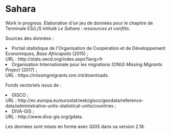 # Sahara

Work in progress. Elaboration d'un jeu de données pour le chapitre de Terminale ES/L/S intitulé <i>Le Sahara : ressources et conflits</i>.

Sources des données :
<li>Portail statistique de l'Organisation de Coopération et de Développement Economiques, <i>Base Africapolis</i> (2015) ;<br>
URL : http://stats.oecd.org/index.aspx?lang=fr<br>
<li>Organisation Internationale pour les migrations (ONU) <i>Missing Migrants Project</i> (2017) ;<br>
URL : https://missingmigrants.iom.int/downloads.<br>
  
Fonds vectoriels issus de :
<li>GISCO ;<br>
URL : http://ec.europa.eu/eurostat/web/gisco/geodata/reference-data/administrative-units-statistical-units/countries ;<br>
<li>DIVA-GIS ;<br>
URL : http://www.diva-gis.org/gdata.<br>
  
Les données sont mises en forme avec QGIS dans sa version 2.18.
